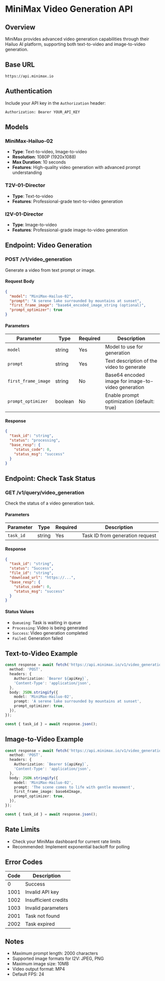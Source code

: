 # MiniMax Video Generation API

## Overview

MiniMax provides advanced video generation capabilities through their Hailuo AI platform, supporting both text-to-video and image-to-video generation.

## Base URL

```
https://api.minimax.io
```

## Authentication

Include your API key in the `Authorization` header:

```
Authorization: Bearer YOUR_API_KEY
```

## Models

### MiniMax-Hailuo-02

- **Type**: Text-to-video, Image-to-video
- **Resolution**: 1080P (1920x1088)
- **Max Duration**: 10 seconds
- **Features**: High-quality video generation with advanced prompt understanding

### T2V-01-Director

- **Type**: Text-to-video
- **Features**: Professional-grade text-to-video generation

### I2V-01-Director

- **Type**: Image-to-video
- **Features**: Professional-grade image-to-video generation

## Endpoint: Video Generation

### POST /v1/video_generation

Generate a video from text prompt or image.

#### Request Body

```json
{
  "model": "MiniMax-Hailuo-02",
  "prompt": "A serene lake surrounded by mountains at sunset",
  "first_frame_image": "base64_encoded_image_string (optional)",
  "prompt_optimizer": true
}
```

#### Parameters

| Parameter           | Type    | Required | Description                                        |
| ------------------- | ------- | -------- | -------------------------------------------------- |
| `model`             | string  | Yes      | Model to use for generation                        |
| `prompt`            | string  | Yes      | Text description of the video to generate          |
| `first_frame_image` | string  | No       | Base64 encoded image for image-to-video generation |
| `prompt_optimizer`  | boolean | No       | Enable prompt optimization (default: true)         |

#### Response

```json
{
  "task_id": "string",
  "status": "processing",
  "base_resp": {
    "status_code": 0,
    "status_msg": "success"
  }
}
```

## Endpoint: Check Task Status

### GET /v1/query/video_generation

Check the status of a video generation task.

#### Parameters

| Parameter | Type   | Required | Description                     |
| --------- | ------ | -------- | ------------------------------- |
| `task_id` | string | Yes      | Task ID from generation request |

#### Response

```json
{
  "task_id": "string",
  "status": "Success",
  "file_id": "string",
  "download_url": "https://...",
  "base_resp": {
    "status_code": 0,
    "status_msg": "success"
  }
}
```

#### Status Values

- `Queueing`: Task is waiting in queue
- `Processing`: Video is being generated
- `Success`: Video generation completed
- `Failed`: Generation failed

## Text-to-Video Example

```typescript
const response = await fetch('https://api.minimax.io/v1/video_generation', {
  method: 'POST',
  headers: {
    Authorization: `Bearer ${apiKey}`,
    'Content-Type': 'application/json',
  },
  body: JSON.stringify({
    model: 'MiniMax-Hailuo-02',
    prompt: 'A serene lake surrounded by mountains at sunset',
    prompt_optimizer: true,
  }),
});

const { task_id } = await response.json();
```

## Image-to-Video Example

```typescript
const response = await fetch('https://api.minimax.io/v1/video_generation', {
  method: 'POST',
  headers: {
    Authorization: `Bearer ${apiKey}`,
    'Content-Type': 'application/json',
  },
  body: JSON.stringify({
    model: 'MiniMax-Hailuo-02',
    prompt: 'The scene comes to life with gentle movement',
    first_frame_image: base64Image,
    prompt_optimizer: true,
  }),
});

const { task_id } = await response.json();
```

## Rate Limits

- Check your MiniMax dashboard for current rate limits
- Recommended: Implement exponential backoff for polling

## Error Codes

| Code | Description          |
| ---- | -------------------- |
| 0    | Success              |
| 1001 | Invalid API key      |
| 1002 | Insufficient credits |
| 1003 | Invalid parameters   |
| 2001 | Task not found       |
| 2002 | Task expired         |

## Notes

- Maximum prompt length: 2000 characters
- Supported image formats for I2V: JPEG, PNG
- Maximum image size: 10MB
- Video output format: MP4
- Default FPS: 24
